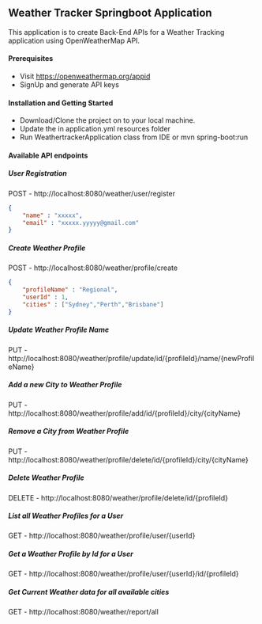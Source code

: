 
## Weather Tracker Springboot Application

This application is to create Back-End APIs for a Weather Tracking application using OpenWeatherMap API. 

#### Prerequisites

* Visit https://openweathermap.org/appid
* SignUp and generate API keys

#### Installation and Getting Started

* Download/Clone the project on to your local machine.
* Update the <API-KEY-HERE> in application.yml resources folder 
* Run WeathertrackerApplication class from IDE or mvn spring-boot:run


#### Available API endpoints

##### User Registration
POST - http://localhost:8080/weather/user/register
```json
{
    "name" : "xxxxx",
    "email" : "xxxxx.yyyyy@gmail.com"
}
```
##### Create Weather Profile
POST - http://localhost:8080/weather/profile/create
```json
{
    "profileName" : "Regional",
    "userId" : 1,
    "cities" : ["Sydney","Perth","Brisbane"]
}
```
##### Update Weather Profile Name
PUT - http://localhost:8080/weather/profile/update/id/{profileId}/name/{newProfileName}

##### Add a new City to Weather Profile
PUT - http://localhost:8080/weather/profile/add/id/{profileId}/city/{cityName}

##### Remove a City from Weather Profile
PUT - http://localhost:8080/weather/profile/delete/id/{profileId}/city/{cityName}

##### Delete Weather Profile
DELETE - http://localhost:8080/weather/profile/delete/id/{profileId}

##### List all Weather Profiles for a User
GET - http://localhost:8080/weather/profile/user/{userId}

##### Get a Weather Profile by Id for a User
GET - http://localhost:8080/weather/profile/user/{userId}/id/{profileId}

##### Get Current Weather data for all available cities
GET - http://localhost:8080/weather/report/all
